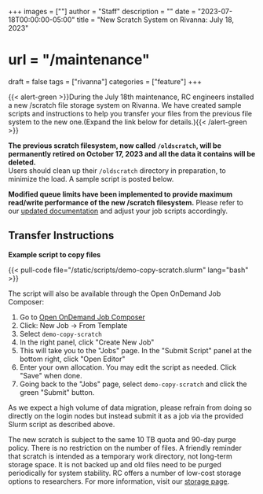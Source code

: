 +++
images = [""]
author = "Staff"
description = ""
date = "2023-07-18T00:00:00-05:00"
title = "New Scratch System on Rivanna: July 18, 2023"
# url = "/maintenance"
draft = false
tags = ["rivanna"]
categories = ["feature"]
+++

{{< alert-green >}}During the July 18th maintenance, RC engineers installed a new /scratch file storage system on Rivanna. We have created sample scripts and instructions to help you transfer your files from the previous file system to the new one.(Expand the link below for details.){{< /alert-green >}}


**The previous scratch filesystem, now called `/oldscratch`, will be permanently retired on October 17, 2023 and all the data it contains will be deleted.**  
Users should clean up their `/oldscratch` directory in preparation, to minimize the load.  A sample script is posted below.

**Modified queue limits have been implemented to provide maximum read/write performance of the new /scratch filesystem.** Please refer to our [updated documentation](/userinfo/hpc/#job-queues) and adjust your job scripts accordingly.

## Transfer Instructions

**Example script to copy files**

{{< pull-code file="/static/scripts/demo-copy-scratch.slurm" lang="bash" >}}

The script will also be available through the Open OnDemand Job Composer:

1. Go to [Open OnDemand Job Composer](https://ood.hpc.virginia.edu/pun/sys/dashboard/apps/show/myjobs)
1. Click: New Job -> From Template
1. Select `demo-copy-scratch`
1. In the right panel, click "Create New Job"
1. This will take you to the "Jobs" page. In the "Submit Script" panel at the bottom right, click "Open Editor"
1. Enter your own allocation. You may edit the script as needed. Click "Save" when done.
1. Going back to the "Jobs" page, select `demo-copy-scratch` and click the green "Submit" button.

As we expect a high volume of data migration, please refrain from doing so directly on the login nodes but instead submit it as a job via the provided Slurm script as described above.

The new scratch is subject to the same 10 TB quota and 90-day purge policy. There is no restriction on the number of files. A friendly reminder that scratch is intended as a temporary work directory, not long-term storage space. It is not backed up and old files need to be purged periodically for system stability. RC offers a number of low-cost storage options to researchers. For more information, visit our [storage page](/userinfo/storage).


